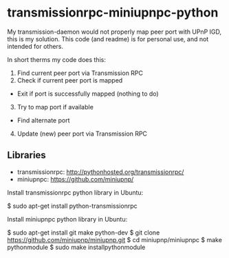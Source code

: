 transmissionrpc-miniupnpc-python
================================
My transmission-daemon would not properly map peer port with UPnP IGD, this is my solution.
This code (and readme) is for personal use, and not intended for others.

In short therms my code does this:

1. Find current peer port via Transmission RPC
2. Check if current peer port is mapped
  * Exit if port is successfully mapped (nothing to do)
3. Try to map port if available
  * Find alternate port
4. Update (new) peer port via Transmission RPC

Libraries
---------

* transmissionrpc: http://pythonhosted.org/transmissionrpc/
* miniupnpc: https://github.com/miniupnp/

Install transmissionrpc python library in Ubuntu:

  $ sudo apt-get install python-transmissionrpc

Install miniupnpc python library in Ubuntu:

  $ sudo apt-get install git make python-dev
  $ git clone https://github.com/miniupnp/miniupnp.git
  $ cd miniupnp/miniupnpc
  $ make pythonmodule
  $ sudo make installpythonmodule
